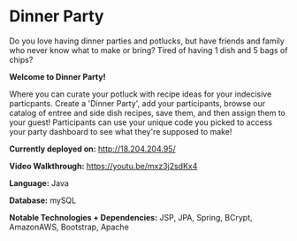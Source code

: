# Dinner Party

Do you love having dinner parties and potlucks, but have friends and family who never know what to make or bring?
Tired of having 1 dish and 5 bags of chips? 

<b> Welcome to Dinner Party!</b>

Where you can curate your potluck with recipe ideas for your indecisive particpants. Create a 'Dinner Party', add your participants,
browse our catalog of entree and side dish recipes, save them, and then assign them to your guest! Participants can use your unique code you picked
to access your party dashboard to see what they're supposed to make! 


**Currently deployed on:** http://18.204.204.95/

   **Video Walkthrough:** https://youtu.be/mxz3j2sdKx4

  **Language:** Java
  

  
  **Database:** mySQL
  
  **Notable Technologies + Dependencies:** JSP, JPA, Spring, BCrypt, AmazonAWS, Bootstrap, Apache
